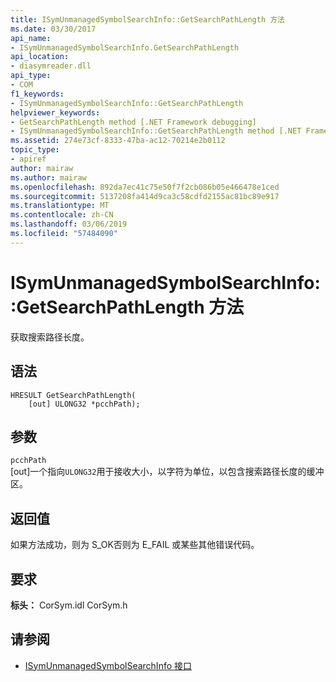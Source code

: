 ```yaml
---
title: ISymUnmanagedSymbolSearchInfo::GetSearchPathLength 方法
ms.date: 03/30/2017
api_name:
- ISymUnmanagedSymbolSearchInfo.GetSearchPathLength
api_location:
- diasymreader.dll
api_type:
- COM
f1_keywords:
- ISymUnmanagedSymbolSearchInfo::GetSearchPathLength
helpviewer_keywords:
- GetSearchPathLength method [.NET Framework debugging]
- ISymUnmanagedSymbolSearchInfo::GetSearchPathLength method [.NET Framework debugging]
ms.assetid: 274e73cf-8333-47ba-ac12-70214e2b0112
topic_type:
- apiref
author: mairaw
ms.author: mairaw
ms.openlocfilehash: 892da7ec41c75e50f7f2cb086b05e466478e1ced
ms.sourcegitcommit: 5137208fa414d9ca3c58cdfd2155ac81bc89e917
ms.translationtype: MT
ms.contentlocale: zh-CN
ms.lasthandoff: 03/06/2019
ms.locfileid: "57484090"
---
```

# <a name="isymunmanagedsymbolsearchinfogetsearchpathlength-method"></a>ISymUnmanagedSymbolSearchInfo::GetSearchPathLength 方法
获取搜索路径长度。  
  
## <a name="syntax"></a>语法  
  
```  
HRESULT GetSearchPathLength(  
    [out] ULONG32 *pcchPath);  
```  
  
## <a name="parameters"></a>参数  
 `pcchPath`  
 [out]一个指向`ULONG32`用于接收大小，以字符为单位，以包含搜索路径长度的缓冲区。  
  
## <a name="return-value"></a>返回值  
 如果方法成功，则为 S_OK否则为 E_FAIL 或某些其他错误代码。  
  
## <a name="requirements"></a>要求  
 **标头：** CorSym.idl CorSym.h  
  
## <a name="see-also"></a>请参阅
- [ISymUnmanagedSymbolSearchInfo 接口](../../../../docs/framework/unmanaged-api/diagnostics/isymunmanagedsymbolsearchinfo-interface.md)
